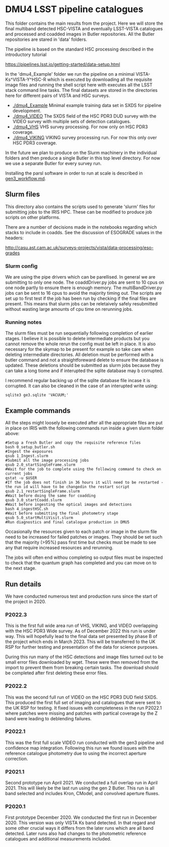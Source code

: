 # DMU4 LSST pipeline catalogues

This folder contains the main results from the project. Here we will store the final multiband detected HSC-VISTA and eventually LSST-VISTA catalogues and processed and coadded images in Butler repositories. All the Butler repositories are stared in 'data' folders.

The pipeline is based on the standard HSC processing described in the introductory tutorial

https://pipelines.lsst.io/getting-started/data-setup.html

In the 'dmu4_Example' folder we run the pipeline on a minimal VISTA-Ks^VISTA-Y^HSC-R which is executed by downloading all the requisite image files and running the shell script here with executes all the LSST stack command line tasks. The final datasets are stored in the directories here for different pairs of VISTA and HSC surveys.

- [./dmu4_Example](./dmu4_Example) Minimal example training data set in SXDS for pipeline development.
- [./dmu4_VIDEO](./dmu4_VIDEO) The SXDS field of the HSC PDR3 DUD survey with the VIDEO survey with multiple sets of detection catalogues.
- [./dmu4_VHS](./dmu4_VHS) VHS survey processing. For now only on HSC PDR3 coverage.
- [./dmu4_VIKING](./dmu4_VIKING) VIKING survey processing run. For now this only over HSC PDR3 coverage.

In the future we plan to produce on the Slurm machinery in the individual folders and then preduce a single Butler in this top level directory. 
For now we use a separate Butler for every survey run.

Installing the parsl software in order to run at scale is described in [gen3_workflow.md](gen3_workflow.md).

## Slurm files
This directory also contains the scripts used to generate 'slurm' files for submitting jobs to the IRIS HPC. These can be modified to produce job scripts on other platforms.

There are a number of decisions made in the notebooks regarding which stacks to include in coadds. See the discussion of ESOGRADE values in the headers:

http://casu.ast.cam.ac.uk/surveys-projects/vista/data-processing/eso-grades

### Slurm config

We are using the pipe drivers which can be parellised. In general we are submitting to only one node. The coaddDriver.py jobs are sent to 10 cpus on one node partly to ensure there is enough memory. The multiBandDriver.py jobs can be sent to 16 cpus to avoid the majority timing out. The scripts are set up to first test if the job has been run by checking if the final files are present. This means that slurm jobs can be reletaively safely resubmitted without wasting large amounts of cpu time on rerunning jobs.

### Running notes

The slurm files must be run sequentially following completion of earlier stages. I believe it is possible to delete intermediate products but you cannot remove the whole rerun the config must be left in place. It is also necessary for the skymap to be present for example so take care when deleting intermediate directories. All deletion must be performed with a butler command and not a straightforeward delete to ensure the database is updated. These deletions should be submitted as slurm jobs because they can take a long tiome and if interupted the sqlite database may b corrupted. 

I recommend regular backing up of the sqlite database file incase it is corrupted. It can also be cleaned in the case of an interupted write using:

```Shell
sqlite3 ge3.sqlite 'VACUUM;'
```

## Example commands

All the steps might loosely be executed after all the appropriate files are put in place on IRIS with the following commands run inside a given slurm folder above:

```Shell
#Setup a fresh Butler and copy the requisite reference files
bash 0_setup_butler.sh
#Ingest the exposures
qsub 1_Ingest.slurm
#Submit all the image processing jobs
qsub 2.0_startSingleFrame.slurm
#Wait for the job to complete using the following command to check on current jobs
qstat -u $USER
#If the job does not finish in 36 hours it will need to be restarted - the run id will have to be changedin the restart script
qsub 2.1_restartSingleFrame.slurm
#Wait before doing the same for coadding
qsub 3.0_startCoadd.slurm  
#Wait before ingesting the optical images and detections
bash 4_ingestHSC.sh 
#Wait before submitting the final photometry stage
qsub 5.0_startMultiVisit.slurm  
#Run diagnostics and final catalogue production in DMU5
```

Occasionally the resources given to each patch or image in the slurm file need to be increased for failed patches or images. They should be set such that the majority (>95%) pass first time but checks must be made to see any that require increased resources and rerunning.

The jobs will often end withou completing so output files must be inspected to check that the quantum graph has completed and you can move on to the next stage.

## Run details

We have conducted numerous test and production runs since the start of the project in 2020.

### P2022.3

This is the first full wide area run of VHS, VIKING, and VIDEO overlapping with the HSC PDR3 Wide survey. As of December 2022 this run is under way. This will hopefully lead to the final data set presented by phase B of the project which ends in March 2023. This will be transferred to the UK RSP for further testing and presentation of the data for science purposes.

During this run many of the HSC detections and image files turned out to be small error files downloaded by wget. These were then removed from the import to prevent them from breaking certain tasks. The download should be completed after first deleting these error files.

### P2022.2

This was the second full run of VIDEO on the HSC PDR3 DUD field SXDS. This produced the first full set of imaging and catalogues that were sent to the UK RSP for testing. It fixed issues with completeness in the run P2022.1 where patches were missing and patches with partical coverage by the Z band were leading to deblending failures.

### P2022.1

This was the first full scale VIDEO run conducted with the gen3 pipeline and confidence map integration. Following this run we found issues with the reference catalogue photometry due to using the incorrect aperture correction.

### P2021.1 

Second prototype run April 2021. We conducted a full overlap run in April 2021. This will likely be the last run using the gen 2 Butler.
This run is all band selected and includes Kron, CModel, and convolved aperture fluxes.

### P2020.1 

First prototype December 2020. We conducted the first run in December 2020. This version was only VISTA Ks band detected.
In that regard and some other crucial ways it differs from the later runs which are all band detected.
Later runs also had changes to the photometric reference catalogues and additional measurements included.
